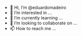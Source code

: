 - 👋 Hi, I’m @eduardomadeiro
- 👀 I’m interested in ...
- 🌱 I’m currently learning ...
- 💞️ I’m looking to collaborate on ...
- 📫 How to reach me ...

<!---
eduardomadeiro/eduardomadeiro is a ✨ special ✨ repository because its `README.md` (this file) appears on your GitHub profile.
You can click the Preview link to take a look at your changes.
--->

